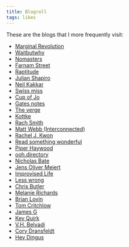 ```yaml
---
title: Blogroll
tags: likes
---
```


These are the blogs that I more frequently visit:

<ul>
 	<li><a href="https://marginalrevolution.com/" target="_blank" rel="noopener">Marginal Revolution</a></li>
 	<li><a href="https://waitbutwhy.com/" target="_blank" rel="noopener">Waitbutwhy</a></li>
 	<li><a href="https://nomasters.io/" target="_blank" rel="noopener"> Nomasters</a></li>
 	<li><a href="https://fs.blog/" target="_blank" rel="noopener">Farnam Street</a></li>
 	<li><a href="https://www.raptitude.com/" target="_blank" rel="noopener">Raptitude</a></li>
 	<li><a href="https://www.julian.com/" target="_blank" rel="noopener">Julian Shapiro</a></li>
 	<li><a href="https://neilkakkar.com/" target="_blank" rel="noopener">Neil Kakkar</a></li>
 	<li><a href="https://www.swiss-miss.com/" target="_blank" rel="noopener">Swiss miss</a></li>
 	<li><a href="https://cupofjo.com/" target="_blank" rel="noopener">Cup of Jo</a></li>
 	<li><a href="https://www.gatesnotes.com/" target="_blank" rel="noopener">Gates notes</a></li>
 	<li><a href="https://www.theverge.com/" target="_blank" rel="noopener">The verge</a></li>
 	<li><a href="https://kottke.org/" target="_blank" rel="noopener">Kottke</a></li>
 	<li><a href="https://rachsmith.com/" target="_blank" rel="noopener">Rach Smith</a></li>
 	<li><a href="https://interconnected.org/" target="_blank" rel="noopener">Matt Webb (Interconnected)</a></li>
 	<li><a href="https://kwon.nyc/" target="_blank" rel="noopener">Rachel J. Kwon</a></li>
 	<li><a href="https://readsomethingwonderful.com/" target="_blank" rel="noopener">Read something wonderful</a></li>
 	<li><a href="https://piperhaywood.com/" target="_blank" rel="noopener">Piper Haywood</a></li>
 	<li><a href="https://ooh.directory/" target="_blank" rel="noopener">ooh.directory</a></li>
 	<li><a href="https://nicholasbate.typepad.com/" target="_blank" rel="noopener">Nicholas Bate</a></li>
 	<li><a href="https://meiert.com/en/" target="_blank" rel="noopener">Jens Oliver Meiert</a></li>
 	<li><a href="https://improvisedlife.com/" target="_blank" rel="noopener">Improvised Life</a></li>
 	<li><a href="https://www.lesswrong.com/" target="_blank" rel="noopener">Less wrong</a></li>
 	<li><a href="https://www.chrbutler.com/" target="_blank" rel="noopener">Chris Butler</a></li>
 	<li><a href="https://www.melanie-richards.com/" target="_blank" rel="noopener">Melanie Richards</a></li>
 	<li><a href="https://brianlovin.com/" target="_blank" rel="noopener">Brian Lovin</a></li>
 	<li><a href="https://tomcritchlow.com/" target="_blank" rel="noopener">Tom Critchlow</a></li>
 	<li><a href="https://jamesg.blog/" target="_blank" rel="noopener">James G</a></li>
 	<li><a href="https://kevquirk.com/" target="_blank" rel="noopener">Kev Quirk</a></li>
<li><a href="https://vhbelvadi.com/" target="_blank" rel="noopener">V.H. Belvadi</a></li>
<li><a href="https://coryd.dev/" target="_blank" rel="noopener">Cory Dransfeldt</a></li>
<li><a href="https://heydingus.net/" target="_blank" rel="noopener">Hey Dingus</a></li>
</ul>
